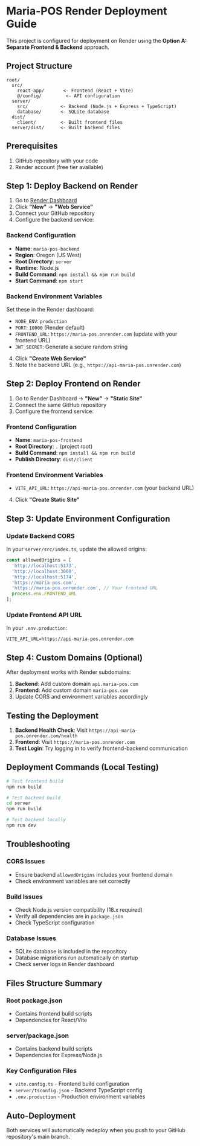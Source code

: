 # Maria-POS Render Deployment Guide

This project is configured for deployment on Render using the **Option A: Separate Frontend & Backend** approach.

## Project Structure

```
root/
  src/
    react-app/       <- Frontend (React + Vite)
    @/config/         <- API configuration
  server/
    src/            <- Backend (Node.js + Express + TypeScript)
    database/       <- SQLite database
  dist/
    client/         <- Built frontend files
  server/dist/      <- Built backend files
```

## Prerequisites

1. GitHub repository with your code
2. Render account (free tier available)

## Step 1: Deploy Backend on Render

1. Go to [Render Dashboard](https://dashboard.render.com)
2. Click **"New"** → **"Web Service"**
3. Connect your GitHub repository
4. Configure the backend service:

### Backend Configuration
- **Name**: `maria-pos-backend`
- **Region**: Oregon (US West)
- **Root Directory**: `server`
- **Runtime**: Node.js
- **Build Command**: `npm install && npm run build`
- **Start Command**: `npm start`

### Backend Environment Variables
Set these in the Render dashboard:
- `NODE_ENV`: `production`
- `PORT`: `10000` (Render default)
- `FRONTEND_URL`: `https://maria-pos.onrender.com` (update with your frontend URL)
- `JWT_SECRET`: Generate a secure random string

4. Click **"Create Web Service"**
5. Note the backend URL (e.g., `https://api-maria-pos.onrender.com`)

## Step 2: Deploy Frontend on Render

1. Go to Render Dashboard → **"New"** → **"Static Site"**
2. Connect the same GitHub repository
3. Configure the frontend service:

### Frontend Configuration
- **Name**: `maria-pos-frontend`
- **Root Directory**: `.` (project root)
- **Build Command**: `npm install && npm run build`
- **Publish Directory**: `dist/client`

### Frontend Environment Variables
- `VITE_API_URL`: `https://api-maria-pos.onrender.com` (your backend URL)

4. Click **"Create Static Site"**

## Step 3: Update Environment Configuration

### Update Backend CORS

In your `server/src/index.ts`, update the allowed origins:

```typescript
const allowedOrigins = [
  'http://localhost:5173', 
  'http://localhost:3000', 
  'http://localhost:5174',
  'https://maria-pos.com',
  'https://maria-pos.onrender.com', // Your frontend URL
  process.env.FRONTEND_URL
];
```

### Update Frontend API URL

In your `.env.production`:

```env
VITE_API_URL=https://api-maria-pos.onrender.com
```

## Step 4: Custom Domains (Optional)

After deployment works with Render subdomains:

1. **Backend**: Add custom domain `api.maria-pos.com`
2. **Frontend**: Add custom domain `maria-pos.com`
3. Update CORS and environment variables accordingly

## Testing the Deployment

1. **Backend Health Check**: Visit `https://api-maria-pos.onrender.com/health`
2. **Frontend**: Visit `https://maria-pos.onrender.com`
3. **Test Login**: Try logging in to verify frontend-backend communication

## Deployment Commands (Local Testing)

```bash
# Test frontend build
npm run build

# Test backend build
cd server
npm run build

# Test backend locally
npm run dev
```

## Troubleshooting

### CORS Issues
- Ensure backend `allowedOrigins` includes your frontend domain
- Check environment variables are set correctly

### Build Issues
- Check Node.js version compatibility (18.x required)
- Verify all dependencies are in `package.json`
- Check TypeScript configuration

### Database Issues
- SQLite database is included in the repository
- Database migrations run automatically on startup
- Check server logs in Render dashboard

## Files Structure Summary

### Root package.json
- Contains frontend build scripts
- Dependencies for React/Vite

### server/package.json  
- Contains backend build scripts
- Dependencies for Express/Node.js

### Key Configuration Files
- `vite.config.ts` - Frontend build configuration
- `server/tsconfig.json` - Backend TypeScript config
- `.env.production` - Production environment variables

## Auto-Deployment

Both services will automatically redeploy when you push to your GitHub repository's main branch.